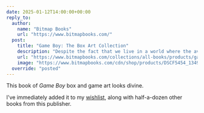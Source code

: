 ```yaml
---
date: 2025-01-12T14:00:00+00:00
reply_to:
  author:
    name: "Bitmap Books"
    url: "https://www.bitmapbooks.com/"
  post:
    title: "Game Boy: The Box Art Collection"
    description: "Despite the fact that we live in a world where the average smartphone makes the Game Boy look like an abacus, in purely technical terms, Nintendo's trailblazing handheld still manages to capture the attention of gamers all over the world – and flicking through these pages, it's easy to see why."
    url: "https://www.bitmapbooks.com/collections/all-books/products/game-boy-the-box-art-collection"
    image: "https://www.bitmapbooks.com/cdn/shop/products/DSCF5454_1349a0fc-3e55-43e8-9a8e-d08ddbebfca4_1200x800.jpg?v=1652876538"
  override: "posted"
---
```


This book of *Game Boy* box and game art looks divine.

I've immediately added it to my [wishlist](/wishlist/), along with half-a-dozen other books from this publisher. 